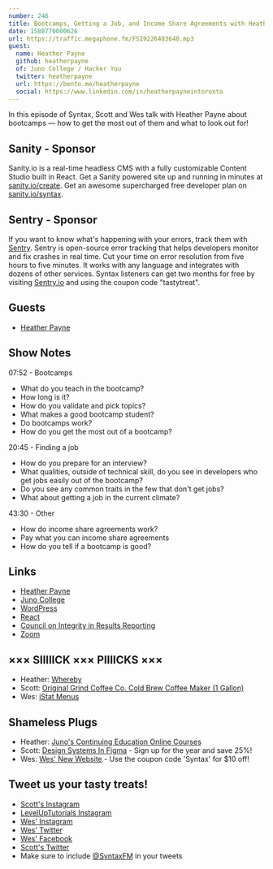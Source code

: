 ```yaml
---
number: 246
title: Bootcamps, Getting a Job, and Income Share Agreements with Heather Payne
date: 1588770000626
url: https://traffic.megaphone.fm/FSI9226483640.mp3
guest:
  name: Heather Payne
  github: heatherpayne
  of: Juno College / Hacker You
  twitter: heatherpayne
  url: https://bento.me/heatherpayne
  social: https://www.linkedin.com/in/heatherpayneintoronto
---
```


In this episode of Syntax, Scott and Wes talk with Heather Payne about bootcamps — how to get the most out of them and what to look out for!

## Sanity - Sponsor
Sanity.io is a real-time headless CMS with a fully customizable Content Studio built in React. Get a Sanity powered site up and running in minutes at [sanity.io/create](https://www.sanity.io/create). Get an awesome supercharged free developer plan on [sanity.io/syntax](https://www.sanity.io/syntax).

## Sentry - Sponsor
If you want to know what's happening with your errors, track them with [Sentry](https://sentry.io/). Sentry is open-source error tracking that helps developers monitor and fix crashes in real time. Cut your time on error resolution from five hours to five minutes. It works with any language and integrates with dozens of other services. Syntax listeners can get two months for free by visiting [Sentry.io](https://sentry.io/) and using the coupon code "tastytreat".

## Guests
* [Heather Payne](https://twitter.com/heatherpayne)

## Show Notes

07:52 - Bootcamps

* What do you teach in the bootcamp? 
* How long is it? 
* How do you validate and pick topics?
* What makes a good bootcamp student?
* Do bootcamps work?
* How do you get the most out of a bootcamp?

20:45 - Finding a job

* How do you prepare for an interview?
* What qualities, outside of technical skill, do you see in developers who get jobs easily out of the bootcamp?
* Do you see any common traits in the few that don't get jobs?
* What about getting a job in the current climate?

43:30 - Other

* How do income share agreements work?
* Pay what you can income share agreements
* How do you tell if a bootcamp is good? 

## Links
* [Heather Payne](https://twitter.com/heatherpayne)
* [Juno College](https://junocollege.com/)
* [WordPress](https://wordpress.org/)
* [React](https://reactjs.org/)
* [Council on Integrity in Results Reporting](https://cirr.org/)
* [Zoom](https://zoom.us/)

## ××× SIIIIICK ××× PIIIICKS ×××
* Heather: [Whereby](https://whereby.com/)
* Scott: [Original Grind Coffee Co. Cold Brew Coffee Maker (1 Gallon)](https://amzn.to/2wWC37c)
* Wes: [iStat Menus](https://apps.apple.com/us/app/istat-menus/id1319778037?mt=12)

## Shameless Plugs
* Heather: [Juno's Continuing Education Online Courses](https://junocollege.com/)
* Scott: [Design Systems In Figma](https://www.leveluptutorials.com/pro) - Sign up for the year and save 25%!
* Wes: [Wes' New Website](https://wesbos.com/) - Use the coupon code 'Syntax' for $10 off!

## Tweet us your tasty treats!
* [Scott's Instagram](https://www.instagram.com/stolinski/)
* [LevelUpTutorials Instagram](https://www.instagram.com/LevelUpTutorials/)
* [Wes' Instagram](https://www.instagram.com/wesbos/)
* [Wes' Twitter](https://twitter.com/wesbos)
* [Wes' Facebook](https://www.facebook.com/wesbos.developer)
* [Scott's Twitter](https://twitter.com/stolinski)
* Make sure to include [@SyntaxFM](https://twitter.com/SyntaxFM) in your tweets
